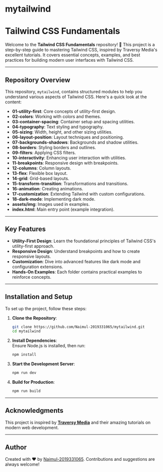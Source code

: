 # mytailwind

# **Tailwind CSS Fundamentals**

Welcome to the **Tailwind CSS Fundamentals** repository! 🎨 This project is a step-by-step guide to mastering Tailwind CSS, inspired by Traversy Media's excellent tutorials. It covers essential concepts, examples, and best practices for building modern user interfaces with Tailwind CSS.

---

## **Repository Overview**

This repository, `mytailwind`, contains structured modules to help you understand various aspects of Tailwind CSS. Here's a quick look at the content:

- **01-utility-first**: Core concepts of utility-first design.
- **02-colors**: Working with colors and themes.
- **03-container-spacing**: Container setup and spacing utilities.
- **04-typography**: Text styling and typography.
- **05-sizing**: Width, height, and other sizing utilities.
- **06-layout-position**: Layout techniques and positioning.
- **07-backgrounds-shadows**: Backgrounds and shadow utilities.
- **08-borders**: Styling borders and outlines.
- **09-filters**: Applying CSS filters.
- **10-interactivity**: Enhancing user interaction with utilities.
- **11-breakpoints**: Responsive design with breakpoints.
- **12-columns**: Column layouts.
- **13-flex**: Flexible box layout.
- **14-grid**: Grid-based layouts.
- **15-transform-transition**: Transformations and transitions.
- **16-animation**: Creating animations.
- **17-customization**: Extending Tailwind with custom configurations.
- **18-dark-mode**: Implementing dark mode.
- **assets/img**: Images used in examples.
- **index.html**: Main entry point (example integration).

---

## **Key Features**

- **Utility-First Design**: Learn the foundational principles of Tailwind CSS's utility-first approach.
- **Responsive Design**: Understand breakpoints and how to create responsive layouts.
- **Customization**: Dive into advanced features like dark mode and configuration extensions.
- **Hands-On Examples**: Each folder contains practical examples to reinforce concepts.

---

## **Installation and Setup**

To set up the project, follow these steps:

1. **Clone the Repository**:

   ```bash
   git clone https://github.com/Naimul-2019331065/mytailwind.git
   cd mytailwind
   ```

2. **Install Dependencies**:  
   Ensure Node.js is installed, then run:

   ```bash
   npm install
   ```

3. **Start the Development Server**:

   ```bash
   npm run dev
   ```

4. **Build for Production**:
   ```bash
   npm run build
   ```

---

## **Acknowledgments**

This project is inspired by **[Traversy Media](https://www.traversymedia.com/)** and their amazing tutorials on modern web development.

---

## **Author**

Created with ❤️ by [Naimul-2019331065](https://github.com/Naimul-2019331065). Contributions and suggestions are always welcome!
